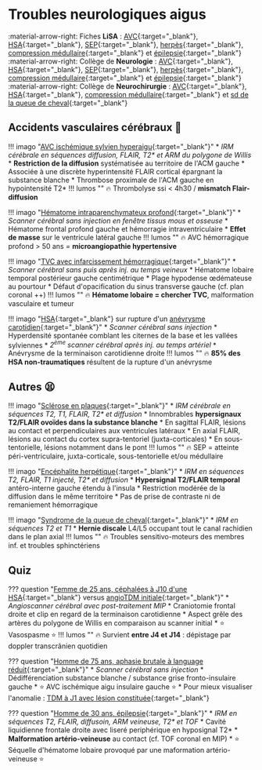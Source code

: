 # Troubles neurologiques aigus

:material-arrow-right: Fiches **LiSA** : [AVC](https://livret.uness.fr/lisa/2024/Accidents_vasculaires_c%C3%A9r%C3%A9braux){:target="_blank"}, [HSA](https://livret.uness.fr/lisa/2024/H%C3%A9morragie_m%C3%A9ning%C3%A9e){:target="_blank"}, [SEP](https://livret.uness.fr/lisa/2024/Scl%C3%A9rose_en_plaques){:target="_blank"}, [herpès](https://livret.uness.fr/lisa/2024/Infections_%C3%A0_herp%C3%A8s_virus_du_sujet_immunocomp%C3%A9tent){:target="_blank"}, [compression médullaire](https://livret.uness.fr/lisa/2024/Compression_m%C3%A9dullaire_non_traumatique_et_syndrome_de_la_queue_de_cheval){:target="_blank"} et [épilepsie](https://livret.uness.fr/lisa/2024/%C3%89pilepsie_de_l%E2%80%99enfant_et_de_l%E2%80%99adulte){:target="_blank"}  
:material-arrow-right: Collège de **Neurologie** : [AVC](https://www.cen-neurologie.fr/fr/deuxi%C3%A8me-cycle/accidents-vasculaires-c%C3%A9r%C3%A9braux){:target="_blank"}, [HSA](https://www.cen-neurologie.fr/fr/deuxieme-cycle/hemorragie-meningee-non-traumatique){:target="_blank"}, [SEP](https://www.cen-neurologie.fr/fr/deuxi%C3%A8me-cycle/sclerose-plaques){:target="_blank"}, [herpès](https://www.cen-neurologie.fr/fr/deuxieme-cycle/infections-herpes-virus-du-sujet-immunocompetent-infections-vih){:target="_blank"}, [compression médullaire](https://www.cen-neurologie.fr/fr/deuxieme-cycle/compression-medullaire-non-traumatique-syndrome-queue-cheval){:target="_blank"} et [épilepsie](https://www.cen-neurologie.fr/fr/deuxi%C3%A8me-cycle/%C3%A9pilepsies-lenfant-ladulte){:target="_blank"}  
:material-arrow-right: Collège de **Neurochirurgie** : [AVC](https://campus.neurochirurgie.fr/article1788.html){:target="_blank"}, [HSA](https://campus.neurochirurgie.fr/article1789.html){:target="_blank"}, [compression médullaire](https://campus.neurochirurgie.fr/article1655.html){:target="_blank"} et [sd de la queue de cheval](https://campus.neurochirurgie.fr/article1656.html){:target="_blank"}


## Accidents vasculaires cérébraux :brain:

!!! imago "[AVC ischémique sylvien hyperaigu](https://radiopaedia.org/cases/159356/studies/130618?lang=gb#images){:target="_blank"}"
    * _IRM cérébrale en séquences diffusion, FLAIR, T2* et ARM du polygone de Willis_
    * **Restriction de la diffusion** systématisée au territoire de l'ACM gauche
    * Associée à une discrète hyperintensité FLAIR cortical épargnant la substance blanche
    * Thrombose proximale de l'ACM gauche en hypointensité T2*
    !!! lumos ""
        :fire: Thrombolyse ssi < 4h30 / **mismatch Flair-diffusion**

!!! imago "[Hématome intraparenchymateux profond](https://radiopaedia.org/cases/163699/studies/133261){:target="_blank"}"
    * _Scanner cérébral sans injection en fenêtre tissus mous et osseuse_
    * Hématome frontal profond gauche et hémorragie intraventriculaire
    * **Effet de masse** sur le ventricule latéral gauche
    !!! lumos ""
        :fire: AVC hémorragique profond > 50 ans = **microangiopathie hypertensive**

!!! imago "[TVC avec infarcissement hémorragique](https://radiopaedia.org/cases/90354/studies/107660){:target="_blank"}"
    * _Scanner cérébral sans puis après inj. au temps veineux_
    * Hématome lobaire temporal postérieur gauche centimétrique
    * Plage hypodense œdémateuse au pourtour
    * Défaut d'opacification du sinus transverse gauche (cf. plan coronal ++)
    !!! lumos ""
        :fire: **Hématome lobaire = chercher TVC**, malformation vasculaire et tumeur


!!! imago "[HSA](https://radiopaedia.org/cases/171613/studies/138721?lang=gb){:target="_blank"} sur rupture d'un [anévrysme carotidien](https://radiopaedia.org/cases/171613/studies/138727?lang=gb){:target="_blank"}"
    * _Scanner cérébral sans injection_
    * Hyperdensité spontanée comblant les citernes de la base et les vallées sylviennes
    * _2<sup>ème</sup> scanner cérébral après inj. au temps artériel_
    * Anévrysme de la terminaison carotidienne droite
    !!! lumos ""
        :fire: **85% des HSA non-traumatiques** résultent de la rupture d'un anévrysme


## Autres :tired_face:

!!! imago "[Sclérose en plaques](https://radiopaedia.org/cases/151929/studies/126018){:target="_blank"}"
    * _IRM cérébrale en séquences T2, T1, FLAIR, T2* et diffusion_
    * Innombrables **hypersignaux T2/FLAIR ovoïdes dans la substance blanche**
    * En sagittal FLAIR, lésions au contact et perpendiculaires aux ventricules latéraux 
    * En axial FLAIR, lésions au contact du cortex supra-tentoriel (juxta-corticales)
    * En sous-tentorielle, lésions notamment dans le pont
    !!! lumos ""
        :fire: SEP = atteinte péri-ventriculaire, juxta-corticale, sous-tentorielle et/ou médullaire

!!! imago "[Encéphalite herpétique](https://radiopaedia.org/cases/155123/studies/127901#images){:target="_blank"}"
    * _IRM en séquences T2, FLAIR, T1 injecté, T2* et diffusion_
    * **Hypersignal T2/FLAIR temporal** antéro-interne gauche étendu à l'insula
    * Restriction modérée de la diffusion dans le même territoire
    * Pas de prise de contraste ni de remaniement hémorragique

!!! imago "[Syndrome de la queue de cheval](https://radiopaedia.org/cases/153884/studies/127249){:target="_blank"}"
    * _IRM en séquences T2 et T1_
    * **Hernie discale** L4/L5 occupant tout le canal rachidien dans le plan axial
    !!! lumos ""
        :fire: Troubles sensitivo-moteurs des membres inf. et troubles sphinctériens


## Quiz

??? question "[Femme de 25 ans, céphalées à J10 d'une HSA](https://radiopaedia.org/cases/151794/studies/125889?lang=gb){:target="_blank"} versus [angioTDM initiale](https://radiopaedia.org/cases/151794/studies/125888?lang=gb){:target="_blank"}"
    * _Angioscanner cérébral avec post-traitement MIP_
    * Craniotomie frontal droite et clip en regard de la terminaison carotidienne
    * Aspect grêle des artères du polygone de Willis en comparaison au scanner initial
    * :star: Vasospasme :star:
    !!! lumos ""
        :fire: Survient **entre J4 et J14** : dépistage par doppler transcrânien quotidien

??? question "[Homme de 75 ans, aphasie brutale à language réduit](https://radiopaedia.org/cases/178057/studies/142941){:target="_blank"}"
    * _Scanner cérébral sans injection_
    * Dédifférenciation substance blanche / substance grise fronto-insulaire gauche
    * :star: AVC ischémique aigu insulaire gauche :star:
    * Pour mieux visualiser l'anomalie : [TDM à J1 avec lésion constituée](https://radiopaedia.org/cases/178057/studies/142942?lang=gb){:target="_blank"}

??? question "[Homme de 30 ans, épilepsie](https://radiopaedia.org/cases/179011/studies/143551){:target="_blank"}"
    * _IRM en séquences T2, FLAIR, diffusoin, ARM veineuse, T2* et TOF_
    * Cavité liquidienne frontale droite avec liseré periphérique en hyposignal T2*
    * **Malformation artério-veineuse** au contact (cf. TOF coronal en MIP)
    * :star: Séquelle d'hématome lobaire provoqué par une maformation artério-veineuse :star: